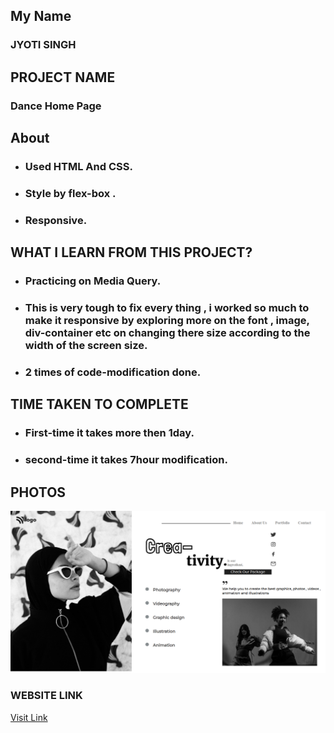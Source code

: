 ## My Name

### JYOTI SINGH

## PROJECT NAME

### Dance Home Page

## About

- ### Used HTML And CSS.
- ### Style by flex-box .
- ### Responsive.

## WHAT I LEARN FROM THIS PROJECT?

- ### Practicing on Media Query.
- ### This is very tough to fix every thing , i worked so much to make it responsive by exploring more on the font , image, div-container etc on changing there size according to the width of the screen size.
- ### 2 times of code-modification done.

## TIME TAKEN TO COMPLETE

- ### First-time it takes more then 1day.
- ### second-time it takes 7hour modification.

## PHOTOS

![Dance-Home-Page](./screenshot.png)

### WEBSITE LINK

[Visit Link](https://dance-home-page-01.netlify.app/)
